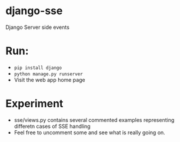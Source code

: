 # django-sse
Django Server side events

# Run:
- ```pip install django```
- ```python manage.py runserver```
- Visit the web app home page

# Experiment
- sse/views.py contains several commented examples representing differetn cases of SSE handling
- Feel free to uncomment some and see what is really going on.
